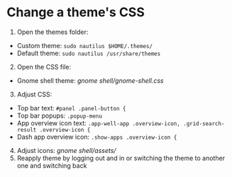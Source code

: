 # Change a theme's CSS

1. Open the themes folder:
  - Custom theme: ```sudo nautilus $HOME/.themes/```
  - Default theme: ```sudo nautilus /usr/share/themes```
2. Open the CSS file:
  - Gnome shell theme: *gnome shell/gnome-shell.css*
3. Adjust CSS:
  - Top bar text: ```#panel .panel-button {```
  - Top bar popups: ```.popup-menu```
  - App overview icon text: ```.app-well-app .overview-icon, .grid-search-result .overview-icon {```
  - Dash app overview icon: ```.show-apps .overview-icon {```
4. Adjust icons: *gnome shell/assets/*
6. Reapply theme by logging out and in or switching the theme to another one and switching back
